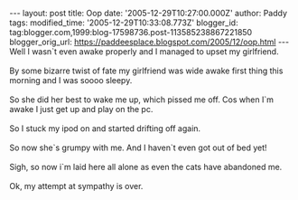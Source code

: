\-\-- layout: post title: Oop date: \'2005-12-29T10:27:00.000Z\' author:
Paddy tags: modified\_time: \'2005-12-29T10:33:08.773Z\' blogger\_id:
tag:blogger.com,1999:blog-17598736.post-113585238867221850
blogger\_orig\_url: https://paddeesplace.blogspot.com/2005/12/oop.html
\-\-- Well I wasn\`t even awake properly and I managed to upset my
girlfriend.\
\
By some bizarre twist of fate my girlfriend was wide awake first thing
this morning and I was soooo sleepy.\
\
So she did her best to wake me up, which pissed me off. Cos when I\`m
awake I just get up and play on the pc.\
\
So I stuck my ipod on and started drifting off again.\
\
So now she\`s grumpy with me. And I haven\`t even got out of bed yet!\
\
Sigh, so now i\`m laid here all alone as even the cats have abandoned
me.\
\
Ok, my attempt at sympathy is over.
